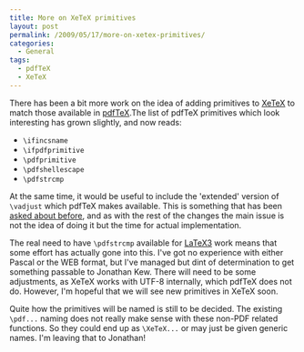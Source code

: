 ```yaml
---
title: More on XeTeX primitives
layout: post
permalink: /2009/05/17/more-on-xetex-primitives/
categories:
  - General
tags:
  - pdfTeX
  - XeTeX
---
```

There has been a bit more work on the idea of adding primitives to [XeTeX](https://tug.org/xetex/) to match those available in [pdfTeX](http://www.pdftex.org).The list of pdfTeX primitives which look interesting has grown slightly, and now reads:

- `\ifincsname`
- `\ifpdfprimitive`
- `\pdfprimitive`
- `\pdfshellescape`
- `\pdfstrcmp`

At the same time, it would be useful to include the 'extended' version of `\vadjust` which pdfTeX makes available. This is something that has been [asked about before](https://tug.org/pipermail/xetex/2008-August/010720.html), and as with the rest of the changes the main issue is not the idea of doing it but the time for actual implementation.

The real need to have `\pdfstrcmp` available for [LaTeX3](https://www.latex-project.org/latex3.html) work means that some effort has actually gone into this. I've got no experience with either Pascal or the WEB format, but I've managed but dint of determination to get something passable to Jonathan Kew. There will need to be some adjustments, as XeTeX works with UTF-8 internally, which pdfTeX does not do. However, I'm hopeful that we will see new primitives in XeTeX soon.

Quite how the primitives will be named is still to be decided. The existing `\pdf...` naming does not really make sense with these non-PDF related functions. So they could end up as  `\XeTeX...` or may just be given generic names. I'm leaving that to Jonathan!

